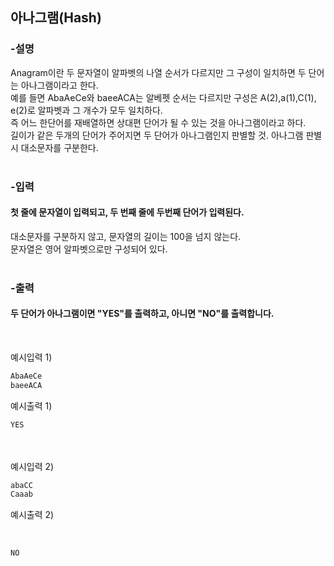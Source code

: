 


<h2>아나그램(Hash)</h4>

<h3>-설명</h3>


Anagram이란 두 문자열이 알파벳의 나열 순서가 다르지만 그 구성이 일치하면 두 단어는 아나그램이라고 한다.<br/>
예를 들면 AbaAeCe와 baeeACA는 알베펫 순서는 다르지만 구성은 A(2),a(1),C(1), e(2)로 알파벳과 그 개수가 모두 일치하다. <br/>
즉 어느 한단어를 재배열하면 상대편 단어가 될 수 있는 것을 아나그램이라고 하다.<br/>
길이가 같은 두개의 단어가 주어지면 두 단어가 아나그램인지 판별할 것. 아나그램 판별시 대소문자를 구분한다. 
<br/><br/>




<h3>-입력</h3>

<h4>첫 줄에 문자열이 입력되고, 두 번째 줄에 두번째 단어가 입력된다.</h4>

대소문자를 구분하지 않고, 문자열의 길이는 100을 넘지 않는다.
<br/>
문자열은 영어 알파벳으로만 구성되어 있다.
<br/><br/>

<h3>-출력</h3>
<h4>두 단어가 아나그램이면 "YES"를 출력하고, 아니면 "NO"를 출력합니다.</h4>

<br/>

예시입력 1) 
```java
AbaAeCe
baeeACA
```
</h4>
 
예시출력 1) 
<br/>

```java
YES
```

<br/>

<br/>
예시입력 2) 

```java
abaCC
Caaab
```
</h4>

예시출력 2) 
<br/>

<br/>

```java
NO
```
